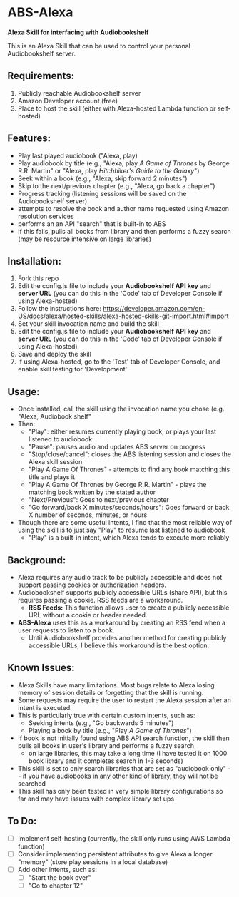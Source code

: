 # ABS-Alexa

**Alexa Skill for interfacing with Audiobookshelf**

This is an Alexa Skill that can be used to control your personal Audiobookshelf server.

## Requirements:
1. Publicly reachable Audiobookshelf server
2. Amazon Developer account (free)
3. Place to host the skill (either with Alexa-hosted Lambda function or self-hosted)

## Features:
- Play last played audiobook ("Alexa, play)
- Play audiobook by title (e.g., "Alexa, play *A Game of Thrones* by George R.R. Martin" or "Alexa, play *Hitchhiker's Guide to the Galaxy*")
- Seek within a book (e.g., "Alexa, skip forward 2 minutes")
- Skip to the next/previous chapter (e.g., "Alexa, go back a chapter")
- Progress tracking (listening sessions will be saved on the Audiobookshelf server)
- attempts to resolve the book and author name requested using Amazon resolution services
- performs an an API "search" that is built-in to ABS
- if this fails, pulls all books from library and then performs a fuzzy search (may be resource intensive on large libraries)

## Installation:
1) Fork this repo
2) Edit the config.js file to include your **Audiobookshelf API key** and **server URL** (you can do this in the 'Code' tab of Developer Console if using Alexa-hosted)
1) Follow the instructions here: https://developer.amazon.com/en-US/docs/alexa/hosted-skills/alexa-hosted-skills-git-import.html#import
2) Set your skill invocation name and build the skill
3) Edit the config.js file to include your **Audiobookshelf API key** and **server URL** (you can do this in the 'Code' tab of Developer Console if using Alexa-hosted)
4) Save and deploy the skill
5) If using Alexa-hosted, go to the 'Test' tab of Developer Console, and enable skill testing for 'Development'

## Usage:
- Once installed, call the skill using the invocation name you chose (e.g. "Alexa, Audiobook shelf"
- Then:
  - "Play": either resumes currently playing book, or plays your last listened to audiobook
  - "Pause": pauses audio and updates ABS server on progress
  - "Stop/close/cancel": closes the ABS listening session and closes the Alexa skill session
  - "Play A Game Of Thrones" - attempts to find any book matching this title and plays it
  - "Play A Game Of Thrones by George R.R. Martin" - plays the matching book written by the stated author
  - "Next/Previous": Goes to next/previous chapter
  - "Go forward/back X minutes/seconds/hours": Goes forward or back X number of seconds, minutes, or hours
- Though there are some useful intents, I find that the most reliable way of using the skill is to just say "Play" to resume last listened to audiobook
  - "Play" is a built-in intent, which Alexa tends to execute more reliably

## Background:
- Alexa requires any audio track to be publicly accessible and does not support passing cookies or authorization headers.
- Audiobookshelf supports publicly accessible URLs (share API), but this requires passing a cookie. RSS feeds are a workaround.
  - **RSS Feeds:** This function allows user to create a publicly accessible URL without a cookie or header needed.
- **ABS-Alexa** uses this as a workaround by creating an RSS feed when a user requests to listen to a book.
  - Until Audiobookshelf provides another method for creating publicly accessible URLs, I believe this workaround is the best option.

## Known Issues:
- Alexa Skills have many limitations. Most bugs relate to Alexa losing memory of session details or forgetting that the skill is running.
- Some requests may require the user to restart the Alexa session after an intent is executed.
- This is particularly true with certain custom intents, such as:
  - Seeking intents (e.g., "Go backwards 5 minutes")
  - Playing a book by title (e.g., "Play *A Game of Thrones*")
- If book is not initially found using ABS API search function, the skill then pulls all books in user's library and performs a fuzzy search
  - on large libraries, this may take a long time (I have tested it on 1000 book library and it completes search in 1-3 seconds)
- This skill is set to only search libraries that are set as "audiobook only" -- if you have audiobooks in any other kind of library, they will not be searched
- This skill has only been tested in very simple library configurations so far and may have issues with complex library set ups

## To Do:
- [ ] Implement self-hosting (currently, the skill only runs using AWS Lambda function)
- [ ] Consider implementing persistent attributes to give Alexa a longer "memory" (store play sessions in a local database)
- [ ] Add other intents, such as:
  - [ ] "Start the book over"
  - [ ] "Go to chapter 12"
